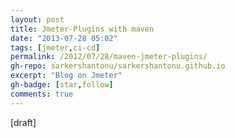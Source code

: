 ```yaml
---
layout: post
title: Jmeter-Plugins with maven
date: "2013-07-28 05:02"
tags: [jmeter,ci-cd]
permalink: /2012/07/28/maven-jmeter-plugins/
gh-repo: sarkershantonu/sarkershantonu.github.io
excerpt: "Blog on Jmeter"
gh-badge: [star,follow]
comments: true
---
```

[draft]